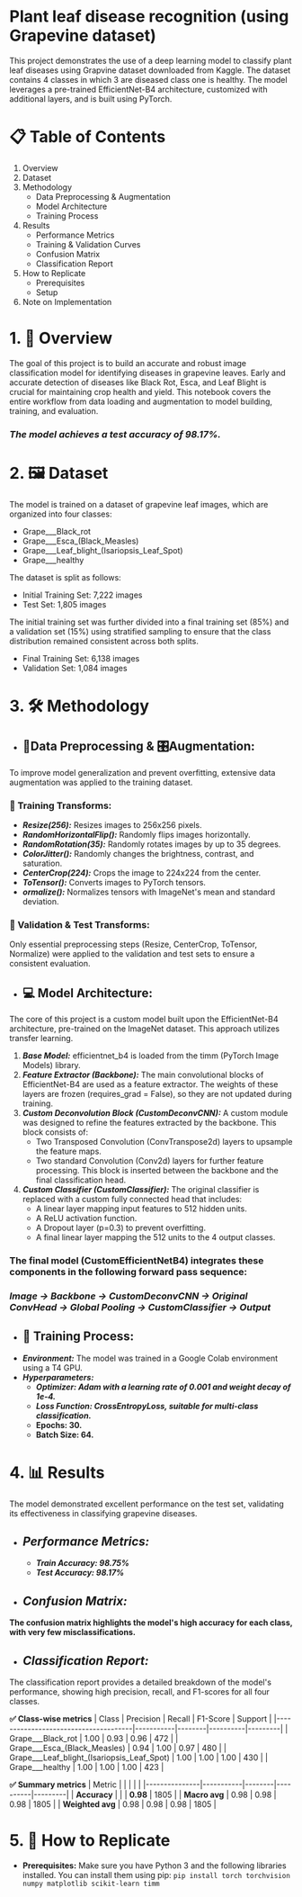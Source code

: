 # **Plant leaf disease recognition (using Grapevine dataset)**
This project demonstrates the use of a deep learning model to classify plant leaf diseases using Grapvine dataset downloaded from Kaggle. The dataset contains 4 classes in which 3 are diseased class one is healthy. The model leverages a pre-trained EfficientNet-B4 architecture, customized with additional layers, and is built using PyTorch.

# **📋 Table of Contents**

1. Overview
2. Dataset
3. Methodology
    - Data Preprocessing & Augmentation
    - Model Architecture
    - Training Process
4. Results
    - Performance Metrics
    - Training & Validation Curves
    - Confusion Matrix
    - Classification Report
6. How to Replicate
    - Prerequisites
    - Setup
7. Note on Implementation

# **1. 📖 Overview**

The goal of this project is to build an accurate and robust image classification model for identifying diseases in grapevine leaves. Early and accurate detection of diseases like Black Rot, Esca, and Leaf Blight is crucial for maintaining crop health and yield. This notebook covers the entire workflow from data loading and augmentation to model building, training, and evaluation.

### ***The model achieves a test accuracy of 98.17%.***

# **2. 🖼️ Dataset**

The model is trained on a dataset of grapevine leaf images, which are organized into four classes:
* Grape___Black_rot
* Grape___Esca_(Black_Measles)
* Grape___Leaf_blight_(Isariopsis_Leaf_Spot)
* Grape___healthy

The dataset is split as follows:
* Initial Training Set: 7,222 images
* Test Set: 1,805 images

The initial training set was further divided into a final training set (85%) and a validation set (15%) using stratified sampling to ensure that the class distribution remained consistent across both splits.
* Final Training Set: 6,138 images
* Validation Set: 1,084 images

# **3. 🛠️ Methodology**

* ## **🔄Data Preprocessing & 🎛️Augmentation:**
To improve model generalization and prevent overfitting, extensive data augmentation was applied to the training dataset.

### **🧪 Training Transforms:**
* ***Resize(256):*** Resizes images to 256x256 pixels.
* ***RandomHorizontalFlip():*** Randomly flips images horizontally.
* ***RandomRotation(35):*** Randomly rotates images by up to 35 degrees.
* ***ColorJitter():*** Randomly changes the brightness, contrast, and saturation.
* ***CenterCrop(224):*** Crops the image to 224x224 from the center.
* ***ToTensor():*** Converts images to PyTorch tensors.
* ***ormalize():*** Normalizes tensors with ImageNet's mean and standard deviation.

### **🧪 Validation & Test Transforms:**
Only essential preprocessing steps (Resize, CenterCrop, ToTensor, Normalize) were applied to the validation and test sets to ensure a consistent evaluation.

* ## **💻 Model Architecture:**
The core of this project is a custom model built upon the EfficientNet-B4 architecture, pre-trained on the ImageNet dataset. This approach utilizes transfer learning.
1. ***Base Model:*** efficientnet_b4 is loaded from the timm (PyTorch Image Models) library.
2. ***Feature Extractor (Backbone):*** The main convolutional blocks of EfficientNet-B4 are used as a feature extractor. The weights of these layers are frozen (requires_grad = False), so they are not updated during training.
3. ***Custom Deconvolution Block (CustomDeconvCNN):*** A custom module was designed to refine the features extracted by the backbone. This block consists of:
    * Two Transposed Convolution (ConvTranspose2d) layers to upsample the feature maps.
    * Two standard Convolution (Conv2d) layers for further feature processing.
This block is inserted between the backbone and the final classification head.
4. ***Custom Classifier (CustomClassifier):*** The original classifier is replaced with a custom fully connected head that includes:
    * A linear layer mapping input features to 512 hidden units.
    * A ReLU activation function.
    * A Dropout layer (p=0.3) to prevent overfitting.
    * A final linear layer mapping the 512 units to the 4 output classes.

### The final model (CustomEfficientNetB4) integrates these components in the following forward pass sequence:
### ***Image -> Backbone -> CustomDeconvCNN -> Original ConvHead -> Global Pooling -> CustomClassifier -> Output***

* ## **🎯 Training Process:**
* ***Environment:*** The model was trained in a Google Colab environment using a T4 GPU.
* ***Hyperparameters:***
    * ***Optimizer: Adam with a learning rate of 0.001 and weight decay of 1e-4.***
    * ***Loss Function: CrossEntropyLoss, suitable for multi-class classification.***
    * **Epochs: 30.**
    * **Batch Size: 64.**

# **4. 📊 Results**
The model demonstrated excellent performance on the test set, validating its effectiveness in classifying grapevine diseases.

* ## ***Performance Metrics:***
    * ***Train Accuracy: 98.75%***
    * ***Test Accuracy: 98.17%***

* ## ***Confusion Matrix:***
**The confusion matrix highlights the model's high accuracy for each class, with very few misclassifications.**

* ## ***Classification Report:***
The classification report provides a detailed breakdown of the model's performance, showing high precision, recall, and F1-scores for all four classes.

**✅ Class-wise metrics**
| Class                                | Precision | Recall | F1-Score | Support |
|--------------------------------------|-----------|--------|----------|---------|
| Grape___Black_rot                    | 1.00      | 0.93   | 0.96     | 472     |
| Grape___Esca_(Black_Measles)         | 0.94      | 1.00   | 0.97     | 480     |
| Grape___Leaf_blight_(Isariopsis_Leaf_Spot) | 1.00 | 1.00   | 1.00     | 430     |
| Grape___healthy                      | 1.00      | 1.00   | 1.00     | 423     |

**✅ Summary metrics**
| Metric        |           |        |          |         |
|---------------|-----------|--------|----------|---------|
| **Accuracy**  |           |        | **0.98** | 1805    |
| **Macro avg** | 0.98      | 0.98   | 0.98     | 1805    |
| **Weighted avg** | 0.98   | 0.98   | 0.98     | 1805    |


# **5. 🚀 How to Replicate**

* **Prerequisites:**
Make sure you have Python 3 and the following libraries installed. You can install them using pip:
 ```pip install torch torchvision numpy matplotlib scikit-learn timm```

